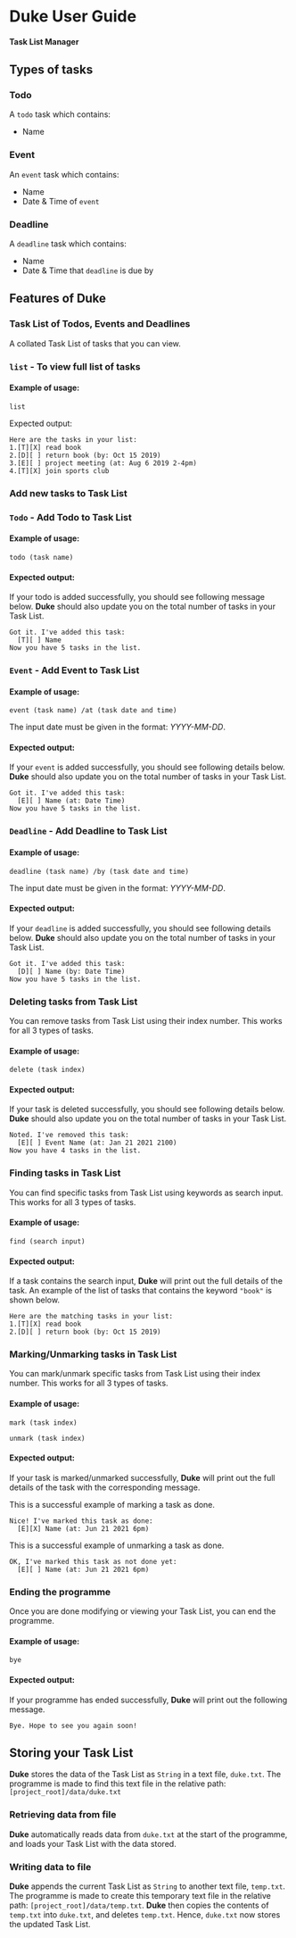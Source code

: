 # Duke User Guide
#### Task List Manager

## Types of tasks
### Todo
A `todo` task which contains: 
- Name 
### Event
An `event` task which contains:
- Name
- Date & Time of `event`
### Deadline
A `deadline` task which contains:
- Name
- Date & Time that `deadline` is due by

## Features of Duke

### Task List of Todos, Events and Deadlines

A collated Task List of tasks that you can view.
### `list` - To view full list of tasks
#### Example of usage:

`list`

Expected output:
```
Here are the tasks in your list:
1.[T][X] read book
2.[D][ ] return book (by: Oct 15 2019)
3.[E][ ] project meeting (at: Aug 6 2019 2-4pm)
4.[T][X] join sports club
```

### Add new tasks to Task List

### `Todo` - Add Todo to Task List

#### Example of usage:

`todo (task name)`

#### Expected output:

If your todo is added successfully, you should see following message below. **Duke** should also update you on the total number of tasks in your Task List. 

```
Got it. I've added this task:
  [T][ ] Name
Now you have 5 tasks in the list.
```

### `Event` - Add Event to Task List

#### Example of usage:

`event (task name) /at (task date and time)`

The input date must be given in the format: *YYYY-MM-DD*.

#### Expected output:

If your `event` is added successfully, you should see following details below. **Duke** should also update you on the total number of tasks in your Task List.
```
Got it. I've added this task:
  [E][ ] Name (at: Date Time)
Now you have 5 tasks in the list.
```

### `Deadline` - Add Deadline to Task List

#### Example of usage:

`deadline (task name) /by (task date and time)`

The input date must be given in the format: *YYYY-MM-DD*.

#### Expected output:

If your `deadline` is added successfully, you should see following details below. **Duke** should also update you on the total number of tasks in your Task List.
```
Got it. I've added this task:
  [D][ ] Name (by: Date Time)
Now you have 5 tasks in the list.
```

### Deleting tasks from Task List
You can remove tasks from Task List using their index number. This works for all 3 types of tasks. 

#### Example of usage:

`delete (task index)`

#### Expected output:

If your task is deleted successfully, you should see following details below. **Duke** should also update you on the total number of tasks in your Task List.
```
Noted. I've removed this task:
  [E][ ] Event Name (at: Jan 21 2021 2100)
Now you have 4 tasks in the list.
```

### Finding tasks in Task List
You can find specific tasks from Task List using keywords as search input. This works for all 3 types of tasks.

#### Example of usage:

`find (search input)`

#### Expected output:

If a task contains the search input, **Duke** will print out the full details of the task. An example of the list of tasks that contains the keyword 
`"book"` is shown below. 
```
Here are the matching tasks in your list:
1.[T][X] read book
2.[D][ ] return book (by: Oct 15 2019)
```

### Marking/Unmarking tasks in Task List
You can mark/unmark specific tasks from Task List using their index number. This works for all 3 types of tasks.

#### Example of usage:

`mark (task index)`

`unmark (task index)`

#### Expected output:

If your task is marked/unmarked successfully, **Duke** will print out the full details of the task with the corresponding message. 

This is a successful example of marking a task as done. 
```
Nice! I've marked this task as done:
  [E][X] Name (at: Jun 21 2021 6pm)
```
This is a successful example of unmarking a task as done.
```
OK, I've marked this task as not done yet:
  [E][ ] Name (at: Jun 21 2021 6pm)
```

### Ending the programme
Once you are done modifying or viewing your Task List, you can end the programme. 

#### Example of usage:

`bye`

#### Expected output:

If your programme has ended successfully, **Duke** will print out the following message.
```
Bye. Hope to see you again soon!
```

## Storing your Task List
**Duke** stores the data of the Task List as `String` in a text file, `duke.txt`. The programme is made to find this text file in the relative path:
`[project_root]/data/duke.txt`
### Retrieving data from file
**Duke** automatically reads data from `duke.txt` at the start of the programme, and loads your Task List with the data stored. 
### Writing data to file
**Duke** appends the current Task List as `String` to another text file, `temp.txt`. The programme is made to create this temporary text file in the relative path:
`[project_root]/data/temp.txt`. **Duke** then copies the contents of `temp.txt` into `duke.txt`, and deletes `temp.txt`. Hence, `duke.txt` now stores the updated 
Task List. 